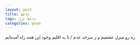 ```yaml
---
layout: post
title: حافظ
tags: حافظ غزل
categories: poem
---
```


ره رو منزل عشقیم و ز سرحد عدم / تا به اقلیم وجود این همه راه آمده‌ایم
